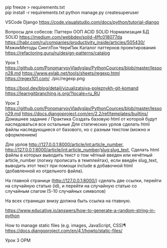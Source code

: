 pip freeze > requirements.txt  
pip install -r requirements.txt
python manage.py createsuperuser

VSCode Django https://code.visualstudio.com/docs/python/tutorial-django

Вопросы для собесов:
Паттерн
ООП
ACID SOLID Нормализация БД
SOLID https://medium.com/webbdev/solid-4ffc018077da
https://habr.com/ru/companies/productivity_inside/articles/505430/
МэжикМетоды
СинглТон
ЧериПик
Каталог паттернов проектирования
https://refactoring.guru/ru/design-patterns/catalog

Урок 1
https://github.com/PonomaryovVladyslav/PythonCources/blob/master/lesson28.md
https://www.exlab.net/tools/sheets/regexp.html
https://regex101.com/
./pic/regexp.png

https://bool.dev/blog/detail/vizualizatsiya-poleznykh-git-komand
https://learngitbranching.js.org/?locale=ru_RU

Урок 2
https://github.com/PonomaryovVladyslav/PythonCources/blob/master/lesson29.md
https://docs.djangoproject.com/en/2.2/ref/templates/builtins/
Домашнее задание / Практика
Создать базовую html от которой будут наследоваться все остальные
Для статических урлов сделать html файлы наследующиеся от базового, но с разным текстом (можно и оформлением)

Для
урлов http://127.0.0.1:8000/article/<int:article_number>, http://127.0.0.1:8000/article/<int:article_number>/<slug:slug_text>,
Сделать html файлы в которых выводить текст о том чётный введен или нечётный article_number (логику прописать в
темплейтах),
если введён slug_text, выводить этот текст при помощи include в добавочной html (добавленной из отдельного файла).

На главной странице (http://127.0.0.1:8000/) сделать две ссылки, перейти на случайную статью (id), и перейти
на случайную статью со случайным слагом (5-10 случайных символов)

На всех страницах внизу должна быть ссылка на главную.

https://www.educative.io/answers/how-to-generate-a-random-string-in-python

How to manage static files (e.g. images, JavaScript, CSS)¶
https://docs.djangoproject.com/en/4.1/howto/static-files/

Урок 3 ОРМ

